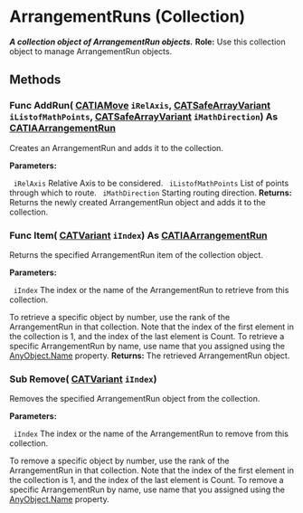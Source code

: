# ArrangementRuns (Collection)

**_A collection object of ArrangementRun objects._**
**Role:** Use this collection object to manage ArrangementRun objects.

## Methods

### Func **AddRun**( [CATIAMove](../InfInterfaces/interface_Move_3742.md)  `iRelAxis`,  [CATSafeArrayVariant](../System/typedef_CATSafeArrayVariant_73843.md)  `iListofMathPoints`,  [CATSafeArrayVariant](../System/typedef_CATSafeArrayVariant_73843.md)  `iMathDirection`) As [CATIAArrangementRun](../CATArrangementInterfaces/interface_ArrangementRun_42486.md)

Creates an ArrangementRun and adds it to the collection.

**Parameters:**

` iRelAxis`      Relative Axis to be considered.
` iListofMathPoints`      List of points through which to route.
` iMathDirection`      Starting routing direction.
**Returns:**      Returns the newly created ArrangementRun object and adds it to the collection.  
### Func **Item**( [CATVariant](../System/typedef_CATVariant_20656.md)  `iIndex`) As [CATIAArrangementRun](../CATArrangementInterfaces/interface_ArrangementRun_42486.md)

Returns the specified ArrangementRun item of the collection object.

**Parameters:**

` iIndex`      The index or the name of the ArrangementRun to retrieve from this collection.

To retrieve a specific object by number, use the rank of the ArrangementRun in that collection.
Note that the index of the first element in the collection is 1, and the index of the last element is Count.
To retrieve a specific ArrangementRun by name, use name that you assigned using the
[AnyObject.Name](../System/interface_AnyObject_17321.htm#Name) property.  **Returns:**      The retrieved ArrangementRun object.  
### Sub **Remove**( [CATVariant](../System/typedef_CATVariant_20656.md)  `iIndex`)

Removes the specified ArrangementRun object from the collection.

**Parameters:**

` iIndex`      The index or the name of the ArrangementRun to remove from this collection.

To remove a specific object by number, use the rank of the ArrangementRun in that collection.
Note that the index of the first element in the collection is 1, and the index of the last element is Count.
To remove a specific ArrangementRun by name, use name that you assigned using the
[AnyObject.Name](../System/interface_AnyObject_17321.htm#Name) property.